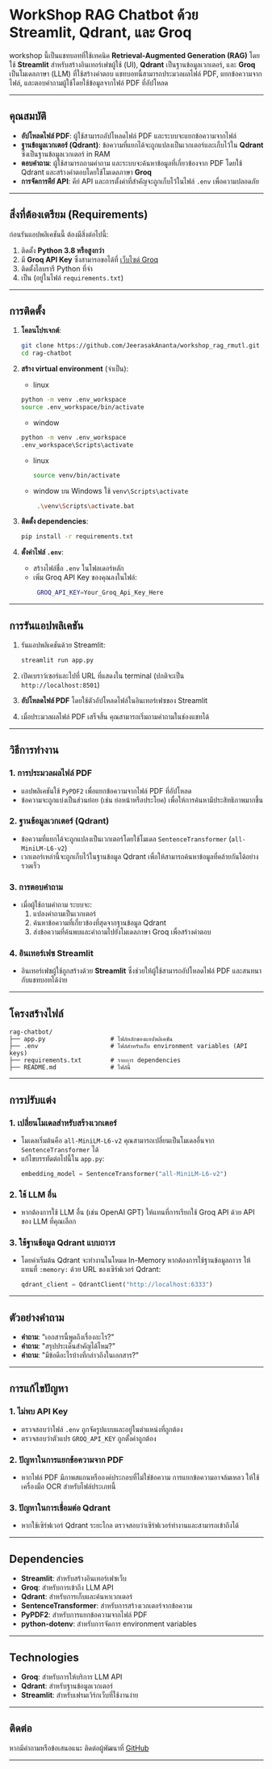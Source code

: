 # WorkShop RAG Chatbot ด้วย Streamlit, Qdrant, และ Groq

workshop นี้เป็นแชทบอทที่ใช้เทคนิค **Retrieval-Augmented Generation (RAG)** โดยใช้ **Streamlit** สำหรับสร้างอินเทอร์เฟซผู้ใช้ (UI), **Qdrant** เป็นฐานข้อมูลเวกเตอร์, และ **Groq** เป็นโมเดลภาษา (LLM) ที่ใช้สร้างคำตอบ แชทบอทนี้สามารถประมวลผลไฟล์ PDF, แยกข้อความจากไฟล์, และตอบคำถามผู้ใช้โดยใช้ข้อมูลจากไฟล์ PDF ที่อัปโหลด

---

## คุณสมบัติ

- **อัปโหลดไฟล์ PDF**: ผู้ใช้สามารถอัปโหลดไฟล์ PDF และระบบจะแยกข้อความจากไฟล์
- **ฐานข้อมูลเวกเตอร์ (Qdrant)**: ข้อความที่แยกได้จะถูกแปลงเป็นเวกเตอร์และเก็บไว้ใน **Qdrant** ซึ่งเป็นฐานข้อมูลเวกเตอร์ in RAM
- **ตอบคำถาม**: ผู้ใช้สามารถถามคำถาม และระบบจะค้นหาข้อมูลที่เกี่ยวข้องจาก PDF โดยใช้ Qdrant และสร้างคำตอบโดยใช้โมเดลภาษา **Groq**
- **การจัดการคีย์ API**: คีย์ API และการตั้งค่าที่สำคัญจะถูกเก็บไว้ในไฟล์ `.env` เพื่อความปลอดภัย

---

## สิ่งที่ต้องเตรียม (Requirements)

ก่อนรันแอปพลิเคชันนี้ ต้องมีสิ่งต่อไปนี้:

1. ติดตั้ง **Python 3.8 หรือสูงกว่า**
2. มี **Groq API Key** ซึ่งสามารถขอได้ที่ [เว็บไซต์ Groq](https://groq.com/)
3. ติดตั้งไลบรารี Python ที่จำ
4. เป็น (อยู่ในไฟล์ `requirements.txt`)

---

## การติดตั้ง

1. **โคลนโปรเจกต์**:
   ```bash
   git clone https://github.com/JeerasakAnanta/workshop_rag_rmutl.git
   cd rag-chatbot
   ```

2. **สร้าง virtual environment** (จำเป็น):
   - linux 
   ```bash
   python -m venv .env_workspace
   source .env_workspace/bin/activate
   ```
   - window 
   ```bash
   python -m venv .env_workspace
   .env_workspace\Scripts\activate
   ```

   - linux
     ```bash
     source venv/bin/activate  
     ```
   - window บน Windows ใช้ `venv\Scripts\activate`
     ```bash
      .\venv\Scripts\activate.bat
     ```

3. **ติดตั้ง dependencies**:
   ```bash
   pip install -r requirements.txt
   ```

4. **ตั้งค่าไฟล์ `.env`**:
   - สร้างไฟล์ชื่อ `.env` ในโฟลเดอร์หลัก
   - เพิ่ม Groq API Key ของคุณลงในไฟล์:
     ```bash
      GROQ_API_KEY=Your_Groq_Api_Key_Here
     ```

---

## การรันแอปพลิเคชัน

1. รันแอปพลิเคชันด้วย Streamlit:
   ```bash
   streamlit run app.py
   ```

2. เปิดเบราว์เซอร์และไปที่ URL ที่แสดงใน terminal (ปกติจะเป็น `http://localhost:8501`)

3. **อัปโหลดไฟล์ PDF** โดยใช้ตัวอัปโหลดไฟล์ในอินเทอร์เฟซของ Streamlit

4. เมื่อประมวลผลไฟล์ PDF เสร็จสิ้น คุณสามารถเริ่มถามคำถามในช่องแชทได้

---

## วิธีการทำงาน

### 1. **การประมวลผลไฟล์ PDF**
   - แอปพลิเคชันใช้ `PyPDF2` เพื่อแยกข้อความจากไฟล์ PDF ที่อัปโหลด
   - ข้อความจะถูกแบ่งเป็นส่วนย่อย (เช่น ย่อหน้าหรือประโยค) เพื่อให้การค้นหามีประสิทธิภาพมากขึ้น

### 2. **ฐานข้อมูลเวกเตอร์ (Qdrant)**
   - ข้อความที่แยกได้จะถูกแปลงเป็นเวกเตอร์โดยใช้โมเดล `SentenceTransformer` (`all-MiniLM-L6-v2`)
   - เวกเตอร์เหล่านี้จะถูกเก็บไว้ในฐานข้อมูล Qdrant เพื่อให้สามารถค้นหาข้อมูลที่คล้ายกันได้อย่างรวดเร็ว

### 3. **การตอบคำถาม**
   - เมื่อผู้ใช้ถามคำถาม ระบบจะ:
     1. แปลงคำถามเป็นเวกเตอร์
     2. ค้นหาข้อความที่เกี่ยวข้องที่สุดจากฐานข้อมูล Qdrant
     3. ส่งข้อความที่ค้นพบและคำถามไปยังโมเดลภาษา Groq เพื่อสร้างคำตอบ

### 4. **อินเทอร์เฟซ Streamlit**
   - อินเทอร์เฟซผู้ใช้ถูกสร้างด้วย **Streamlit** ซึ่งช่วยให้ผู้ใช้สามารถอัปโหลดไฟล์ PDF และสนทนากับแชทบอทได้ง่าย

---

## โครงสร้างไฟล์

```
rag-chatbot/
├── app.py                  # ไฟล์หลักของแอปพลิเคชัน
├── .env                    # ไฟล์สำหรับเก็บ environment variables (API keys)
├── requirements.txt        # รายการ dependencies
├── README.md               # ไฟล์นี้
```

---

## การปรับแต่ง

### 1. **เปลี่ยนโมเดลสำหรับสร้างเวกเตอร์**
   - โมเดลเริ่มต้นคือ `all-MiniLM-L6-v2` คุณสามารถเปลี่ยนเป็นโมเดลอื่นจาก `SentenceTransformer` ได้
   - แก้ไขบรรทัดต่อไปนี้ใน `app.py`:
     ```python
     embedding_model = SentenceTransformer("all-MiniLM-L6-v2")
     ```

### 2. **ใช้ LLM อื่น**
   - หากต้องการใช้ LLM อื่น (เช่น OpenAI GPT) ให้แทนที่การเรียกใช้ Groq API ด้วย API ของ LLM ที่คุณเลือก

### 3. **ใช้ฐานข้อมูล Qdrant แบบถาวร**
   - โดยค่าเริ่มต้น Qdrant จะทำงานในโหมด In-Memory หากต้องการใช้ฐานข้อมูลถาวร ให้แทนที่ `:memory:` ด้วย URL ของเซิร์ฟเวอร์ Qdrant:
     ```python
     qdrant_client = QdrantClient("http://localhost:6333")
     ```

---

## ตัวอย่างคำถาม

- **คำถาม**: "เอกสารนี้พูดถึงเรื่องอะไร?"
- **คำถาม**: "สรุปประเด็นสำคัญได้ไหม?"
- **คำถาม**: "มีข้อดีอะไรบ้างที่กล่าวถึงในเอกสาร?"

---

## การแก้ไขปัญหา

### 1. **ไม่พบ API Key**
   - ตรวจสอบว่าไฟล์ `.env` ถูกจัดรูปแบบและอยู่ในตำแหน่งที่ถูกต้อง
   - ตรวจสอบว่าตัวแปร `GROQ_API_KEY` ถูกตั้งค่าถูกต้อง

### 2. **ปัญหาในการแยกข้อความจาก PDF**
   - หากไฟล์ PDF มีภาพสแกนหรือองค์ประกอบที่ไม่ใช่ข้อความ การแยกข้อความอาจล้มเหลว ให้ใช้เครื่องมือ OCR สำหรับไฟล์ประเภทนี้

### 3. **ปัญหาในการเชื่อมต่อ Qdrant**
   - หากใช้เซิร์ฟเวอร์ Qdrant ระยะไกล ตรวจสอบว่าเซิร์ฟเวอร์ทำงานและสามารถเข้าถึงได้

---

## Dependencies

- **Streamlit**: สำหรับสร้างอินเทอร์เฟซเว็บ
- **Groq**: สำหรับการเข้าถึง LLM API
- **Qdrant**: สำหรับการเก็บและค้นหาเวกเตอร์
- **SentenceTransformer**: สำหรับการสร้างเวกเตอร์จากข้อความ
- **PyPDF2**: สำหรับการแยกข้อความจากไฟล์ PDF
- **python-dotenv**: สำหรับการจัดการ environment variables

---

## Technologies

- **Groq**: สำหรับการให้บริการ LLM API
- **Qdrant**: สำหรับฐานข้อมูลเวกเตอร์
- **Streamlit**: สำหรับเฟรมเวิร์กเว็บที่ใช้งานง่าย

---

## ติดต่อ

หากมีคำถามหรือข้อเสนอแนะ ติดต่อผู้พัฒนาที่ [GitHub](https://github.com/JeerasakAnanta)

---
